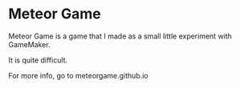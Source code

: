 Meteor Game
====================

Meteor Game is a game that I made as a small little experiment with GameMaker. 

It is quite difficult.

For more info, go to meteorgame.github.io
